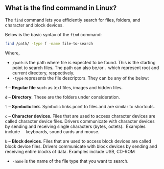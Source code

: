 ## What is the find command in Linux?

The `find` command lets you efficiently search for files, folders, and character and block devices.

Below is the basic syntax of the `find` command:

```bash
find /path/ -type f -name file-to-search
```

Where,

-   `/path` is the path where file is expected to be found. This is the starting point to search files. The path can also be`/`or `.` which represent root and current directory, respectively.
-   `-type` represents the file descriptors. They can be any of the below:

`f` – **Regular file** such as text files, images and hidden files.

`d` – **Directory**. These are the folders under consideration.

`l` – **Symbolic link**. Symbolic links point to files and are similar to shortcuts.

`c` – **Character devices**. Files that are used to access character devices are called character device files. Drivers communicate with character devices by sending and receiving single characters (bytes, octets).  Examples include     keyboards, sound cards and mouse.

`b` – **Block devices**. Files that are used to access block devices are called block device files. Drivers communicate with block devices by sending and receiving entire blocks of data. Examples include USB, CD-ROM

-   `-name` is the name of the file type that you want to search.
